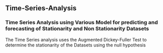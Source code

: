 ## Time-Series-Analysis

### Time Series Analysis using Various Model for predicting and forecasting of Stationarity and Non Stationarity Datasets

The Time Series analysis uses the Augmented Dickey-Fuller Test to determine the stationarity of the Datasets using the null hypothesis
